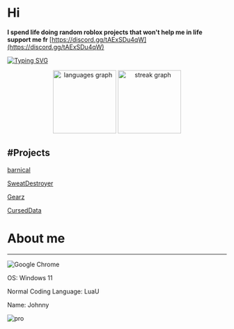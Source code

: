 # Hi
**I spend life doing random roblox projects that won't help me in life support me fr** [https://discord.gg/tAExSDu4qW](https://discord.gg/tAExSDu4qW)

[![Typing SVG](https://readme-typing-svg.demolab.com?font=Fira+Code&pause=1000&random=false&width=435&lines=join+rn%3A+https%3A%2F%2Fdiscord.gg%2Fp9EEmdybF8)](https://git.io/typing-svg)

<div align="center">
  <img src="https://github-readme-stats.vercel.app/api/top-langs?username=Tropxzz&locale=en&hide_title=false&layout=compact&card_width=320&langs_count=5&theme=dark&hide_border=true&order=2&custom_title=Languages" height="145" alt="languages graph"  />
  <img src="https://streak-stats.demolab.com?user=Tropxzz&locale=en&mode=weekly&theme=dark&hide_border=true&border_radius=5&date_format=M j[, Y]&order=3" height="145" alt="streak graph"  />
</div>

#Projects
------------------
[barnical](https://barnical.github.io/)

[SweatDestroyer](https://github.com/Tropxzz/SweatDestroyer)

[Gearz](https://github.com/Tropxzz/GEARZ-)

[CursedData](https://github.com/Tropxzz/CursedData)

# About me
----------
![Google Chrome](https://img.shields.io/badge/Google%20Chrome-4285F4?style=for-the-badge&logo=GoogleChrome&logoColor=white)

OS: Windows 11

Normal Coding Language: LuaU

Name: Johnny

![pro](https://raw.githubusercontent.com/BrunnerLivio/brunnerlivio/master/images/marquee.svg)

